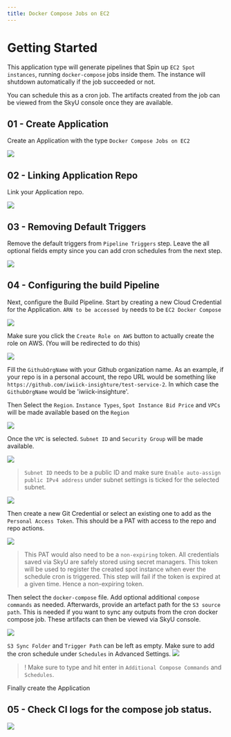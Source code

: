 ```yaml
---
title: Docker Compose Jobs on EC2
---
```


# Getting Started

This application type will generate pipelines that Spin up `EC2 Spot instances`, running `docker-compose` jobs inside them. The instance will shutdown automatically if the job succeeded or not.

You can schedule this as a cron job. The artifacts created from the job can be viewed from the SkyU console once they are available.

## 01 - Create Application

Create an Application with the type `Docker Compose Jobs on EC2`

![](/assets/images/tutorials/app-creation/docker-compose-job-on-ec2/select-application.png)

## 02 - Linking Application Repo

Link your Application repo.

![](/assets/images/tutorials/app-creation/docker-compose-job-on-ec2/select-application-repo.png)

## 03 - Removing Default Triggers

Remove the default triggers from `Pipeline Triggers` step. Leave the all optional fields empty since you can add cron schedules from the next step.

![](/assets/images/tutorials/app-creation/docker-compose-job-on-ec2/remove-application-triggers.png)

## 04 - Configuring the build Pipeline

Next, configure the Build Pipeline. Start by creating a new Cloud Credential for the Application. `ARN to be accessed by` needs to be `EC2 Docker Compose`

![](/assets/images/tutorials/app-creation/docker-compose-job-on-ec2/create-cloud-credential.png)

Make sure you click the `Create Role on AWS` button to actually create the role on AWS. (You will be redirected to do this)

![](/assets/images/tutorials/app-creation/docker-compose-job-on-ec2/create-role-on-aws.png)

Fill the `GithubOrgName` with your Github organization name. As an example, if your repo is in a personal account, the repo URL would be something like `https://github.com/iwiick-insighture/test-service-2`. In which case the `GithubOrgName` would be 'iwiick-insighture'.

Then Select the `Region`. `Instance Types`, `Spot Instance Bid Price` and `VPCs` will be made available based on the `Region`

![](/assets/images/tutorials/app-creation/docker-compose-job-on-ec2/build-pipeline-pt1.png)

Once the `VPC` is selected. `Subnet ID` and `Security Group` will be made available.

![](/assets/images/tutorials/app-creation/docker-compose-job-on-ec2/build-pipeline-pt2.png)

> `Subnet ID` needs to be a public ID and make sure `Enable auto-assign public IPv4 address` under subnet settings is ticked for the selected subnet.

![](/assets/images/tutorials/app-creation/docker-compose-job-on-ec2/build-pipeline-pt3.png)

Then create a new Git Credential or select an existing one to add as the `Personal Access Token`. This should be a PAT with access to the repo and repo actions.

![](/assets/images/tutorials/app-creation/docker-compose-job-on-ec2/build-pipeline-pt4.png)

> This PAT would also need to be a `non-expiring` token. All credentials saved via SkyU are safely stored using secret managers. This token will be used to register the created spot instance when ever the schedule cron is triggered. This step will fail if the token is expired at a given time. Hence a non-expiring token.

Then select the `docker-compose` file. Add optional additional `compose commands` as needed. Afterwards, provide an artefact path for the `S3 source path`. This is needed if you want to sync any outputs from the cron docker compose job. These artifacts can then be viewed via SkyU console.

![](/assets/images/tutorials/app-creation/docker-compose-job-on-ec2/build-pipeline-pt5.png)

`S3 Sync Folder` and `Trigger Path` can be left as empty. Make sure to add the cron schedule under `Schedules` in Advanced Settings.
![](/assets/images/tutorials/app-creation/docker-compose-job-on-ec2/build-pipeline-pt7.png)

> ! Make sure to type and hit enter in `Additional Compose Commands` and `Schedules`.

Finally create the Application

## 05 - Check CI logs for the compose job status.

![](/assets/images/tutorials/app-creation/docker-compose-job-on-ec2/build-pipeline-pt6.png)
